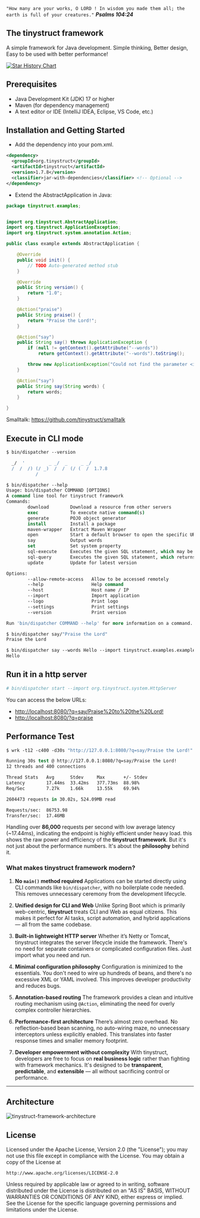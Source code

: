 
`"How many are your works, O LORD ! In wisdom you made them all; the earth is full of your creatures."`
***Psalms 104:24***

The tinystruct framework
--
A simple framework for Java development. Simple thinking, Better design, Easy to be used with better performance! 

[![Star History Chart](https://api.star-history.com/svg?repos=tinystruct/tinystruct&type=Date)](https://www.star-history.com/#tinystruct/tinystruct&Date)

## Prerequisites

- Java Development Kit (JDK) 17 or higher
- Maven (for dependency management)
- A text editor or IDE (IntelliJ IDEA, Eclipse, VS Code, etc.)

Installation and Getting Started
--
* Add the dependency into your pom.xml.
```xml
<dependency>
  <groupId>org.tinystruct</groupId>
  <artifactId>tinystruct</artifactId>
  <version>1.7.8</version>
  <classifier>jar-with-dependencies</classifier> <!-- Optional -->
</dependency>
```

* Extend the AbstractApplication in Java:

```java
package tinystruct.examples;


import org.tinystruct.AbstractApplication;
import org.tinystruct.ApplicationException;
import org.tinystruct.system.annotation.Action;

public class example extends AbstractApplication {

    @Override
    public void init() {
        // TODO Auto-generated method stub
    }

    @Override
    public String version() {
        return "1.0";
    }

    @Action("praise")
    public String praise() {
        return "Praise the Lord!";
    }

    @Action("say")
    public String say() throws ApplicationException {
        if (null != getContext().getAttribute("--words"))
            return getContext().getAttribute("--words").toString();

        throw new ApplicationException("Could not find the parameter <i>words</i>.");
    }

    @Action("say")
    public String say(String words) {
        return words;
    }

}

```
Smalltalk: <a href="https://github.com/tinystruct/smalltalk">https://github.com/tinystruct/smalltalk</a>

Execute in CLI mode
--
```tcsh
$ bin/dispatcher --version

  _/  '         _ _/  _     _ _/
  /  /  /) (/ _)  /  /  (/ (  /  1.7.8
           /
```
```tcsh
$ bin/dispatcher --help
Usage: bin/dispatcher COMMAND [OPTIONS]
A command line tool for tinystruct framework
Commands: 
        download        Download a resource from other servers
        exec            To execute native command(s)
        generate        POJO object generator
        install         Install a package
        maven-wrapper   Extract Maven Wrapper
        open            Start a default browser to open the specific URL
        say             Output words
        set             Set system property
        sql-execute     Executes the given SQL statement, which may be an INSERT, UPDATE, DELETE, or DDL statement
        sql-query       Executes the given SQL statement, which returns a single ResultSet object
        update          Update for latest version

Options: 
        --allow-remote-access   Allow to be accessed remotely
        --help                  Help command
        --host                  Host name / IP
        --import                Import application
        --logo                  Print logo
        --settings              Print settings
        --version               Print version

Run 'bin/dispatcher COMMAND --help' for more information on a command.
```
```tcsh
$ bin/dispatcher say/"Praise the Lord"
Praise the Lord
```
```tcsh
$ bin/dispatcher say --words Hello --import tinystruct.examples.example
Hello
```

Run it in a http server
--
```tcsh
# bin/dispatcher start --import org.tinystruct.system.HttpServer 
```
You can access the below URLs:

* <a href="http://localhost:8080/?q=say/Praise%20to%20the%20Lord!">http://localhost:8080/?q=say/Praise%20to%20the%20Lord! </a>
* <a href="http://localhost:8080/?q=praise">http://localhost:8080/?q=praise</a>

Performance Test
--
```tcsh 
$ wrk -t12 -c400 -d30s "http://127.0.0.1:8080/?q=say/Praise the Lord!"

Running 30s test @ http://127.0.0.1:8080/?q=say/Praise the Lord!
12 threads and 400 connections

Thread Stats   Avg      Stdev     Max       +/- Stdev
Latency        17.44ms  33.42ms   377.73ms  88.98%
Req/Sec        7.27k    1.66k     13.55k    69.94%

2604473 requests in 30.02s, 524.09MB read

Requests/sec:  86753.98
Transfer/sec:  17.46MB

```
Handling over **86,000** requests per second with low average latency (~17.44ms), indicating the endpoint is highly efficient under heavy load. this shows the raw power and efficiency of the **tinystruct framework**. But it's not just about the performance numbers. It's about the **philosophy** behind it.

### What makes tinystruct framework modern?

1. **No `main()` method required**
   Applications can be started directly using CLI commands like `bin/dispatcher`, with no boilerplate code needed. This removes unnecessary ceremony from the development lifecycle.

2. **Unified design for CLI and Web**
   Unlike Spring Boot which is primarily web-centric, **tinystruct** treats CLI and Web as equal citizens. This makes it perfect for AI tasks, script automation, and hybrid applications — all from the same codebase.

3. **Built-in lightweight HTTP server**
   Whether it’s Netty or Tomcat, tinystruct integrates the server lifecycle inside the framework. There's no need for separate containers or complicated configuration files. Just import what you need and run.

4. **Minimal configuration philosophy**
   Configuration is minimized to the essentials. You don't need to wire up hundreds of beans, and there's no excessive XML or YAML involved. This improves developer productivity and reduces bugs.

5. **Annotation-based routing**
   The framework provides a clean and intuitive routing mechanism using `@Action`, eliminating the need for overly complex controller hierarchies.

6. **Performance-first architecture**
   There’s almost zero overhead. No reflection-based bean scanning, no auto-wiring maze, no unnecessary interceptors unless explicitly enabled. This translates into faster response times and smaller memory footprint.

7. **Developer empowerment without complexity**
   With tinystruct, developers are free to focus on **real business logic** rather than fighting with framework mechanics. It's designed to be **transparent**, **predictable**, and **extensible** — all without sacrificing control or performance.

---

Architecture
--
![tinystruct-framework-architecture](https://github.com/tinystruct/tinystruct/assets/3631818/288049b7-cefd-4442-b6d8-8624ae75cdc2)

License
--

Licensed under the Apache License, Version 2.0 (the "License");
you may not use this file except in compliance with the License.
You may obtain a copy of the License at

    http://www.apache.org/licenses/LICENSE-2.0

Unless required by applicable law or agreed to in writing, software
distributed under the License is distributed on an "AS IS" BASIS,
WITHOUT WARRANTIES OR CONDITIONS OF ANY KIND, either express or implied.
See the License for the specific language governing permissions and
limitations under the License.
